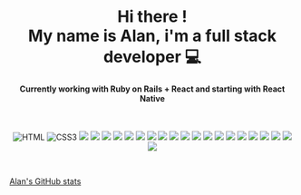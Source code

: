<h1 align="center">
  Hi there !
  <br>
  My name is Alan,&nbsp;i'm a full stack developer 💻
</h1>

<h4 align="center">
  Currently working with Ruby on Rails + React and starting with React Native 
</h4>

<br>

<p align="center">
<img
src="https://img.shields.io/badge/HTML5-E34F26.svg?style=for-the-badge&logo=HTML5&logoColor=white" alt="HTML" 
/>
<img
src="https://img.shields.io/badge/CSS3-1572B6.svg?style=for-the-badge&logo=CSS3&logoColor=white" alt="CSS3" 
/>
<img
src="https://img.shields.io/badge/Sass-CC6699.svg?style=for-the-badge&logo=Sass&logoColor=white" 
/>
<img
src="https://img.shields.io/badge/Bootstrap-7952B3.svg?style=for-the-badge&logo=Bootstrap&logoColor=white" 
/>
<img
src="https://img.shields.io/badge/MUI-007FFF.svg?style=for-the-badge&logo=MUI&logoColor=white" 
/>
<img
src="https://img.shields.io/badge/JavaScript-F7DF1E.svg?style=for-the-badge&logo=JavaScript&logoColor=black"
/>
<img
src="https://img.shields.io/badge/React-61DAFB.svg?style=for-the-badge&logo=React&logoColor=black" 
/>
<img
src="https://img.shields.io/badge/Vue.js-4FC08D.svg?style=for-the-badge&logo=vuedotjs&logoColor=white"
/>
<img
src="https://img.shields.io/badge/GraphQL-E10098.svg?style=for-the-badge&logo=GraphQL&logoColor=white"
/>
<img
src="https://img.shields.io/badge/Postman-FF6C37.svg?style=for-the-badge&logo=Postman&logoColor=white" 
/>
<img
src="https://img.shields.io/badge/WordPress-21759B.svg?style=for-the-badge&logo=WordPress&logoColor=white" 
/>
<img
src="https://img.shields.io/badge/WooCommerce-96588A.svg?style=for-the-badge&logo=WooCommerce&logoColor=white" 
/>
<img
src="https://img.shields.io/badge/Shopify-7AB55C.svg?style=for-the-badge&logo=Shopify&logoColor=white" 
/>
<img
src="https://img.shields.io/badge/Ruby-CC342D.svg?style=for-the-badge&logo=Ruby&logoColor=white" 
/>
<img
src="https://img.shields.io/badge/Ruby%20on%20Rails-CC0000.svg?style=for-the-badge&logo=Ruby-on-Rails&logoColor=white" 
/>
<img
src="https://img.shields.io/badge/RubyGems-E9573F.svg?style=for-the-badge&logo=RubyGems&logoColor=white" 
/>
<img
src="https://img.shields.io/badge/npm-CB3837.svg?style=for-the-badge&logo=npm&logoColor=white" 
/>
<img
src="https://img.shields.io/badge/Yarn-2C8EBB.svg?style=for-the-badge&logo=Yarn&logoColor=white" 
/>
<img
src="https://img.shields.io/badge/MySQL-4479A1.svg?style=for-the-badge&logo=MySQL&logoColor=white" 
/>
<img
src="https://img.shields.io/badge/SQLite-003B57.svg?style=for-the-badge&logo=SQLite&logoColor=white" 
/>
<img
src="https://img.shields.io/badge/Docker-2496ED.svg?style=for-the-badge&logo=Docker&logoColor=white" 
/>
<img
src="https://img.shields.io/badge/GitHub-181717.svg?style=for-the-badge&logo=GitHub&logoColor=white" 
/>
</p>

<br>


[Alan's GitHub stats](https://github-readme-stats.vercel.app/api?username=AlannDure&count_private=true&show_icons=true&theme=radical)

<!--
**AlannDure/AlannDure** is a ✨ _special_ ✨ repository because its `README.md` (this file) appears on your GitHub profile.

Here are some ideas to get you started:

- 🔭 I’m currently working on ...
- 🌱 I’m currently learning ...
- 👯 I’m looking to collaborate on ...
- 🤔 I’m looking for help with ...
- 💬 Ask me about ...
- 📫 How to reach me: ...
- 😄 Pronouns: ...
- ⚡ Fun fact: ...
-->
